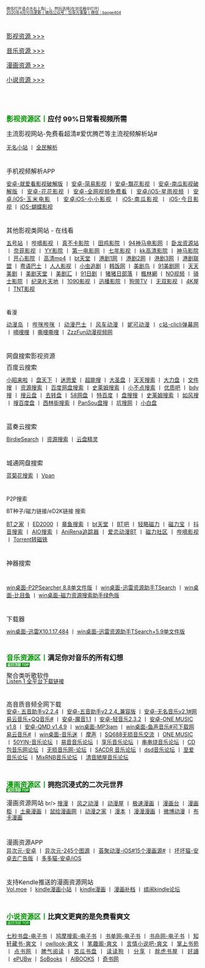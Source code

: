 <p style="text-align:justify;">
	<a name="undefined"></a> <a><span style="font-size:10px;line-height:1;">微信打开请点击右上角[···]，然后选择[在浏览器中打开]</span></a> <br />
<span style="font-size:10px;line-height:1;"><a href="http://qr06.cn/C3tw81">2020年4月10日更新丨微信公众号：包哥万事屋丨微信：baoge404</a></span> 
</p>
<p style="text-align:justify;">
	<br />
</p>
<p style="text-align:justify;">
	<a href="#yingshi"><span style="font-size:16px;line-height:1.5;">影视资源 &gt;&gt;&gt;</span></a> 
</p>
<p style="text-align:justify;">
	<a href="#yinyue"><span style="font-size:16px;line-height:1.5;">音乐资源 &gt;&gt;&gt;</span></a> 
</p>
<p style="text-align:justify;">
	<a href="#manhua"><span style="font-size:16px;line-height:1.5;">漫画资源 &gt;&gt;&gt;</span></a> 
</p>
<p style="text-align:justify;">
	<span style="font-size:16px;line-height:1.5;"><a href="#xiaoshuo">小说资源 &gt;&gt;&gt;</a></span> 
</p>
<p style="text-align:justify;">
	<br />
</p>
<p>
	<br />
</p>
<p>
	<a name="undefined"></a><strong><span style="color:#009900;font-size:18px;">影视资源区丨</span><span style="font-size:18px;">应付 99%日常看视频所需</span></strong> 
</p>
<p style="text-align:justify;">
	<span style="font-size:16px;line-height:1;">主流影视网站-免费看超清#</span><span style="font-size:16px;">爱优腾芒等主流视频解析站#</span> 
</p>
<p style="text-align:justify;">
	<a href="https://www.administrator5.com/"><span style="line-height:1;">无名小站</span></a><span>&nbsp;丨&nbsp;</span><span style="line-height:1;"><a href="http://www.qmaile.com/">全民解析</a></span> 
</p>
<p style="text-align:justify;">
	<br />
</p>
<p style="text-align:justify;">
	<span style="font-size:16px;line-height:1;">手机视频解析APP</span> 
</p>
<p style="text-align:justify;">
	<a href="https://share.weiyun.com/5gNA4ss"><span style="line-height:1;">安卓-就爱看影视破解版</span></a><span>&nbsp;丨&nbsp;</span><a href="https://share.weiyun.com/5lGSFwC"><span style="line-height:1;">安卓-简易影视</span></a><span>&nbsp;丨&nbsp;</span><a href="https://share.weiyun.com/5cU80DE"><span style="line-height:1;">安卓-飘花影视</span></a><span>&nbsp;丨&nbsp;</span><a href="https://share.weiyun.com/53dyzwD"><span style="line-height:1;">安卓-南瓜影视破解版</span></a><span>&nbsp;丨&nbsp;</span><a href="https://share.weiyun.com/5N89Qiu"><span style="line-height:1;">安卓-花花影视</span></a><span>&nbsp;丨&nbsp;</span><a href="https://share.weiyun.com/5Ckv3Aa"><span style="line-height:1;">安卓-全网视频免费看</span></a><span>&nbsp;丨&nbsp;</span><a href="http://www.star.vin/"><span style="line-height:1;">安卓/iOS-星雨视频</span></a><span>&nbsp;丨&nbsp;</span><a href="https://ymdy.app/"><span style="line-height:1;">安卓/iOS-玉米电影</span></a><span>&nbsp;&nbsp;</span><span>丨&nbsp;</span><a href="https://xiao1.app/"><span style="line-height:1;">安卓iOS-小小影视</span></a><span>&nbsp;丨&nbsp;</span><span style="line-height:1;"><a href="https://apps.apple.com/cn/app/%E5%8D%97%E7%93%9C%E5%AE%B6%E5%85%B7/id1498953691"><span>iOS-南瓜影视</span></a><span>&nbsp;</span></span><span>丨&nbsp;</span><a href="https://apps.apple.com/cn/app/%E4%BB%8A%E6%97%A5%E5%BD%B1%E8%A7%86-%E7%9C%8B%E5%A5%BD%E5%89%A7-%E4%B8%8A%E4%BB%8A%E6%97%A5%E5%BD%B1%E8%A7%86/id1322243737"><span style="line-height:1;">iOS-今日影视</span></a><span>&nbsp;丨&nbsp;</span><span style="line-height:1;"><a href="https://apps.apple.com/cn/app/id1474749614"><span>iOS-蝴蝶影视</span></a></span> 
</p>
<p style="text-align:justify;">
	<br />
</p>
<p style="text-align:justify;">
	<span style="font-size:16px;line-height:1;">其他影视类网站 - 在线看</span> 
</p>
<p style="text-align:justify;">
	<a href="http://www.wuhaozhan.net/"><span style="line-height:1;">五号站</span></a> <span>丨&nbsp;</span><a href="https://bde4.com/"><span style="line-height:1;">哔嘀影视</span></a> <span>丨&nbsp;</span><a href="https://www.zhenbuka.com/"><span style="line-height:1;">真不卡影院</span></a> <span>丨&nbsp;</span><a href="https://www.tianjiyy123.com/"><span style="line-height:1;">田鸡影院</span></a> <span>丨&nbsp;</span><a href="http://www.9rmb.com/"><span style="line-height:1;">94神马电影网</span></a> <span>丨&nbsp;</span><a href="https://www.vodsee.com/"><span style="line-height:1;">卧龙资源站</span></a> <span>丨&nbsp;</span><a href="https://www.nfmovies.com/"><span style="line-height:1;">奈菲影视</span></a> <span>丨&nbsp;</span><a href="https://www.yyzone.net/"><span style="line-height:1;">YY影院</span></a> <span>丨&nbsp;</span><a href="https://www.001d.com/"><span style="line-height:1;">第一电影网</span></a> <span>丨&nbsp;</span><a href="http://www.dynamicpuer.com/"><span style="line-height:1;">七年影视</span></a> <span>丨&nbsp;</span><a href="http://www.kk3.tv/"><span style="line-height:1;">kk高清影院</span></a> <span>丨&nbsp;</span><a href="https://www.jlszyy.cc/"><span style="line-height:1;">神马影院</span></a> <span>丨&nbsp;</span><a href="https://kushizhu.com/"><span style="line-height:1;">开心影院</span></a> <span>丨&nbsp;</span><a href="https://www.mp4pa.com/"><span style="line-height:1;">高清mp4</span></a> <span>丨&nbsp;</span><a href="https://www.jsr9.com/"><span style="line-height:1;">bt天堂</span></a><span>&nbsp;</span><span>丨&nbsp;</span><a href="http://www.yueyu2.com/"><span style="line-height:1;"><span></span><span>港剧1网</span></span></a> <span>丨&nbsp;</span><a href="http://www.metvb1.com/index.html"><span style="line-height:1;"><span></span><span>港剧2网</span></span></a> <span>丨&nbsp;</span><a href="https://www.gangjuw.com/"><span style="line-height:1;"><span></span><span>港剧3网</span></span></a> <span>丨&nbsp;</span><a href="https://www.wotvb.com/"><span style="line-height:1;"><span></span><span>港剧联盟</span></span></a> <span>丨&nbsp;</span><a href="https://www.tvb8c.com/"><span style="line-height:1;"><span></span><span>粤语巴士</span></span></a> <span>丨&nbsp;</span><a href="http://www.yyetss.com/"><span style="line-height:1;"><span></span><span>人人影视</span></span></a> <span>丨&nbsp;</span><a href="http://www.ixiazai.vip/"><span style="line-height:1;"><span></span><span>小虫追剧</span></span></a> <span>丨&nbsp;</span><a href="https://www.hanfan.cc/"><span style="line-height:1;"><span></span><span>韩饭网</span></span></a> <span>丨&nbsp;</span><a href="http://www.meijuniao.com/"><span style="line-height:1;"><span></span><span>美剧鸟</span></span></a> <span>丨&nbsp;</span><a href="https://91mjw.com/"><span style="line-height:1;"><span></span><span>91美剧网</span></span></a> <span>丨&nbsp;</span><a href="http://www.ttzmz.vip/"><span style="line-height:1;"><span></span><span>天天美剧</span></span></a> <span>丨&nbsp;</span><a href="http://www.meijutt.cn/"><span style="line-height:1;"><span></span><span>美剧天堂</span></span></a> <span>丨&nbsp;</span><a href="http://www.meijuhui520.com/"><span style="line-height:1;"><span></span><span>美剧汇</span></span></a> <span>丨&nbsp;</span><a href="http://www.wwmulu.com/"><span style="line-height:1;"><span></span><span>91日剧</span></span></a> <span>丨&nbsp;</span><a href="http://www.zzrbl.com/"><span style="line-height:1;"><span></span><span>猪猪日部落</span></span></a> <span>丨&nbsp;</span><a href="https://8maple.ru/"><span style="line-height:1;"><span></span><span>楓林網</span></span></a> <span>丨&nbsp;</span><a href="https://www.novipnoad.com/"><span style="line-height:1;"><span></span><span>NO视频</span></span></a> <span>丨&nbsp;</span><a href="http://www.74bt.com/"><span style="line-height:1;"><span></span><span>骑士影院</span></span></a> <span>丨&nbsp;</span><a href="http://www.jlpcn.net/"><span style="line-height:1;"><span></span><span>纪录片天地</span></span></a> <span>丨&nbsp;</span><a href="http://1090ys.com/"><span style="line-height:1;"><span></span><span>1090影视</span></span></a> <span>丨&nbsp;</span><a href="http://www.xunbody.com/"><span style="line-height:1;"><span></span><span>迅播影院</span></span></a> <span>丨&nbsp;</span><a href="http://xiguayyv1.com/"><span style="line-height:1;"><span></span><span>狗带TV</span></span></a> <span>丨&nbsp;</span><a href="https://53ys.cc/"><span style="line-height:1;"><span></span><span>无双影视</span></span></a> <span>丨&nbsp;</span><a href="http://www.kkkkmao.com/"><span style="line-height:1;"><span></span><span>4K屋</span></span></a> <span>丨&nbsp;</span><span style="line-height:1;"><a href="http://www.tntdy3.vip/"><span></span><span>TNT影视</span></a></span> 
</p>
<p style="text-align:justify;">
	<br />
</p>
<p style="text-align:justify;">
	<span style="font-size:14px;line-height:1;">看漫</span> 
</p>
<p style="text-align:justify;">
	<a href="http://www.dmd8.com/"><span style="line-height:1;font-size:14px;">动漫岛</span></a> <span style="font-size:14px;">丨&nbsp;</span><a href="http://www.bimibimi.tv/"><span style="line-height:1;"><span style="font-size:14px;"></span><span style="font-size:14px;">哔咪哔咪</span></span></a> <span style="font-size:14px;">丨&nbsp;</span><a href="http://www.busdm.com/"><span style="line-height:1;"><span style="font-size:14px;"></span><span style="font-size:14px;">动漫巴士</span></span></a> <span style="font-size:14px;">丨&nbsp;</span><a href="https://dmfengche.com/"><span style="line-height:1;"><span style="font-size:14px;"></span><span style="font-size:14px;">风车动漫</span></span></a> <span style="font-size:14px;">丨&nbsp;</span><a href="http://www.nicotv.me/"><span style="line-height:1;"><span style="font-size:14px;"></span><span style="font-size:14px;">妮可动漫</span></span></a><span style="font-size:14px;">&nbsp;</span><span style="font-size:14px;">丨&nbsp;</span><a href="https://www.clicli.me/"><span style="line-height:1;"><span style="font-size:14px;"></span><span style="font-size:14px;">c站-clicli弹幕网</span></span></a> <span style="font-size:14px;">丨&nbsp;</span><a href="https://www.dililitv.com/"><span style="line-height:1;"><span style="font-size:14px;"></span><span style="font-size:14px;">嘀哩哩</span></span></a> <span style="font-size:14px;">丨&nbsp;</span><a href="http://www.silisili.cc/"><span style="line-height:1;"><span style="font-size:14px;"></span><span style="font-size:14px;">嘶哩嘶哩</span></span></a> <span style="font-size:14px;">丨&nbsp;</span><a href="http://www.zzzfun.com/"><span style="line-height:1;"><span style="font-size:14px;"></span><span style="font-size:14px;">ZzzFun动漫视频网</span></span></a> 
</p>
<p style="text-align:justify;">
	<br />
</p>
<p style="text-align:justify;">
	<span style="font-size:16px;line-height:1;">网盘搜索影视资源</span> 
</p>
<p style="text-align:justify;">
	<span style="font-size:16px;line-height:1;">百度云搜索</span> 
</p>
<p style="text-align:justify;">
	<a href="https://www.xiaozhaolaila.com/"><span style="line-height:1;">小昭来啦</span></a> <span>丨&nbsp;</span><a href="https://www.pantianxia.com/"><span style="line-height:1;"><span></span><span>盘天下</span></span></a> <span>丨&nbsp;</span><a href="http://hao.misiai.com/"><span style="line-height:1;"><span></span><span>迷思爱</span></span></a> <span>丨&nbsp;</span><a href="https://www.chaonengso.com/"><span style="line-height:1;"><span></span><span>超能搜</span></span></a> <span>丨&nbsp;</span><a href="https://www.dashengpan.com/"><span style="line-height:1;"><span></span><span>大圣盘</span></span></a> <span>丨&nbsp;</span><a href="http://www.daysou.com/"><span style="line-height:1;"><span></span><span>天天搜索</span></span></a> <span>丨&nbsp;</span><a href="https://dalipan.com/"><span style="line-height:1;"><span></span><span>大力盘</span></span></a> <span>丨&nbsp;</span><a href="http://wjsou.com/"><span style="line-height:1;"><span></span><span>文件搜</span></span></a> <span>丨&nbsp;</span><a href="http://magnet.chongbuluo.com/"><span style="line-height:1;"><span></span><span>资源搜索</span></span></a> <span>丨&nbsp;</span><a href="http://m.51caichang.com/"><span style="line-height:1;"><span></span><span>百度网盘搜索</span></span></a> <span>丨&nbsp;</span><a href="http://slimego.cn/"><span style="line-height:1;"><span></span><span>史莱姆搜索</span></span></a> <span>丨&nbsp;</span><a href="https://www.xiaoso.net/"><span style="line-height:1;"><span></span><span>小不点搜索</span></span></a> <span>丨&nbsp;</span><a href="http://uzi8.cn/"><span style="line-height:1;"><span></span><span>优质吧</span></span></a> <span>丨&nbsp;</span><a href="http://www.bdyso.com/"><span style="line-height:1;"><span></span><span>bdy搜</span></span></a> <span>丨&nbsp;</span><a href="https://www.soyunpan.com/"><span style="line-height:1;"><span></span><span>搜云盘</span></span></a> <span>丨&nbsp;</span><a href="https://www.quzhuanpan.com/"><span style="line-height:1;"><span></span><span>去转盘</span></span></a> <span>丨&nbsp;</span><a href="https://www.58wangpan.com/"><span style="line-height:1;"><span></span><span>58网盘</span></span></a> <span>丨&nbsp;</span><a href="http://www.tebaidu.com/"><span style="line-height:1;"><span></span><span>特百度</span></span></a> <span>丨&nbsp;</span><a href="https://www.pansoso.com/"><span style="line-height:1;"><span></span><span>盘搜搜</span></span></a> <span>丨&nbsp;</span><a href="http://www.slimego.cn/"><span style="line-height:1;"><span></span><span>史莱姆搜索</span></span></a> <span>丨&nbsp;</span><a href="http://www.rufengso.net/"><span style="line-height:1;"><span></span><span>如风搜</span></span></a> <span>丨&nbsp;</span><a href="https://www.sobaidupan.com/"><span style="line-height:1;"><span></span><span>搜百度盘</span></span></a> <span>丨&nbsp;</span><a href="https://xilinjie.cc/"><span style="line-height:1;"><span></span><span>西林街搜索</span></span></a> <span>丨&nbsp;</span><a href="http://www.pansou.com/"><span style="line-height:1;"><span></span><span>PanSou盘搜</span></span></a> <span>丨&nbsp;</span><a href="http://www.kengso.com/"><span style="line-height:1;"><span></span><span>坑搜网</span></span></a> <span>丨&nbsp;</span><span style="line-height:1;"><a href="https://www.xiaobaipan.com/"><span></span><span>小白盘</span></a></span> 
</p>
<p style="text-align:justify;">
	<br />
</p>
<p style="text-align:justify;">
	<span style="font-size:16px;line-height:1;">蓝奏云搜索</span> 
</p>
<p style="text-align:justify;">
	<a href="https://www.birdiesearch.com/register.html"><span style="line-height:1;">BirdieSearch</span></a> <span>丨&nbsp;</span><a href="https://www.hfwzbk.com/lzys/"><span style="line-height:1;">资源搜索</span></a> <span>丨&nbsp;</span><span style="line-height:1;"><a href="https://www.yunpanjingling.com/">云盘精灵</a></span> 
</p>
<p style="text-align:justify;">
	<br />
</p>
<p style="text-align:justify;">
	<span style="font-size:16px;line-height:1;">城通网盘搜索</span> 
</p>
<p style="text-align:justify;">
	<span style="line-height:1;"><a href="http://www.lanjuhua.com/">蓝菊花搜索</a></span> 丨&nbsp;<span style="line-height:1;"><a href="http://ct.vpan123.com/">Vpan</a></span> 
</p>
<p style="text-align:justify;">
	<br />
</p>
<p style="text-align:justify;">
	<span style="font-size:14px;line-height:1;">P2P搜索</span> 
</p>
<p style="text-align:justify;">
	<span style="font-size:14px;">BT种子/磁力链接/eD2K链接 搜索</span> 
</p>
<p style="text-align:justify;">
	<a href="http://www.2btjia.com/"><span style="font-size:14px;line-height:1;">BT之家</span></a> <span>丨&nbsp;</span><a href="https://www.ed2000.com/"><span style="font-size:14px;line-height:1;">ED2000</span></a> <span>丨&nbsp;</span><a href="https://www.zhangyusousuo.com/"><span style="font-size:14px;line-height:1;">章鱼搜索</span></a> <span>丨&nbsp;</span><a href="http://www.btbttt.com/"><span style="font-size:14px;line-height:1;">bt天堂</span></a> <span>丨&nbsp;</span><a href="https://www.btba.cc/"><span style="font-size:14px;line-height:1;">BT吧</span></a>&nbsp;<span>丨&nbsp;</span><a href="http://cili.search.qinggl.com/"><span style="font-size:14px;line-height:1;">轻略磁力</span></a> <span>丨&nbsp;</span><a href="http://cilibao.biz/"><span style="font-size:14px;line-height:1;">磁力宝</span></a> <span>丨&nbsp;</span><a href="https://www.btdiv.com/"><span style="font-size:14px;line-height:1;">抖音搜索</span></a> <span>丨&nbsp;</span><a href="https://www.aiosearch.com/"><span style="font-size:14px;line-height:1;">AIO搜索</span></a> <span>丨&nbsp;</span><a href="https://www.anirena.com/"><span style="font-size:14px;line-height:1;">AniRena追踪器</span></a> <span>丨&nbsp;</span><a href="http://kisssub.org/"><span style="font-size:14px;line-height:1;">爱恋动漫BT</span></a> <span>丨&nbsp;</span><a href="https://www.cilisql.com/"><span style="font-size:14px;line-height:1;">磁力社区</span></a> <span>丨&nbsp;</span><a href="https://www.bde4.com/"><span style="font-size:14px;line-height:1;">哔嘀影视</span></a> <span>丨&nbsp;</span><span style="font-size:14px;line-height:1;"><a href="https://www.torrentkitty.app/">Torrent转磁铁</a></span> 
</p>
<p style="text-align:justify;">
	<br />
</p>
<p style="text-align:justify;">
	<span style="font-size:16px;line-height:1;">神器搜索</span> 
</p>
<p style="text-align:justify;">
	<br />
</p>
<p style="text-align:justify;">
	<span style="font-size:14px;line-height:1;"><a href="https://share.weiyun.com/5i2Yb7h">win桌面-P2PSearcher 8.8单文件版</a></span> <span>丨&nbsp;</span><a href="https://share.weiyun.com/59olaDh"><span style="font-size:14px;line-height:1;">win桌面-迅雷资源助手TSearch</span></a> <span>丨&nbsp;</span><a href="https://share.weiyun.com/5DHZGKk"><span style="font-size:14px;line-height:1;">win桌面-比目鱼</span></a> <span>丨&nbsp;</span><span style="font-size:14px;line-height:1;"><a href="https://share.weiyun.com/55WexLp">win桌面-磁力资源搜索助手绿色版</a></span> 
</p>
<p style="text-align:justify;">
	<br />
</p>
<p style="text-align:justify;">
	<span style="font-size:16px;line-height:1;">下载器</span> 
</p>
<p style="text-align:justify;">
	<span style="font-size:14px;line-height:1;"><a href="https://share.weiyun.com/5MrRkLv">win桌面-迅雷X10.1.17.484</a></span> <span>丨&nbsp;</span><span style="font-size:14px;line-height:1;"><a href="https://share.weiyun.com/5cTXC7p">win桌面-迅雷资源助手TSearch+5.9单文件版</a></span> 
</p>
<p style="text-align:justify;">
	<br />
</p>
<p style="text-align:justify;">
  <a name="undefined"></a><span style="font-size:18px;"><strong><span style="color:#009900;">音乐资源区丨</span>满足你对音乐的所有幻想</strong><br/><a href="#top"><span style="font-weight:bold;background-color:#009900;color:#FFFFFF;font-size:9px;">&nbsp;返回顶部 TOP&nbsp;</span></a><strong>
</strong></span> 
</p>

<span style="text-align:justify;">
	<span style="font-size:16px;line-height:1;">聚合类听歌软件</span> 
<br/>
	<a href="https://listen1.github.io/listen1/"><span style="font-size:14px;line-height:1;">Listen 1 全平台下载链接</span></a> 
<p style="text-align:justify;">
	<br />
</p>
<span style="text-align:justify;">
	<span style="font-size:16px;line-height:1;">高音质音频全网下载</span> 
<br/>
	<a href="https://share.weiyun.com/5Oc2Fcu"><span style="font-size:14px;line-height:1;">安卓- 五音助手v2.2.4</span></a> <span>丨&nbsp;</span><a href="https://share.weiyun.com/5hsqkdz"><span style="font-size:14px;line-height:1;">安卓-五音助手v2.2.4_兼容版</span></a> <span>丨&nbsp;</span><a href="https://share.weiyun.com/5q8qqVR"><span style="font-size:14px;line-height:1;">安卓-无名音乐v2.1#网易云音乐+QQ音乐#</span></a> <span>丨&nbsp;</span><a href="https://share.weiyun.com/5SJNzMj"><span style="font-size:14px;line-height:1;">安卓-魔音1.1</span></a> <span>丨&nbsp;</span><a href="https://share.weiyun.com/5yO5XzG"><span style="font-size:14px;line-height:1;">安卓-轻音乐2.3.2</span></a> <span>丨&nbsp;</span><span style="font-size:14px;line-height:1;"><a href="https://share.weiyun.com/5JSoJGl">安卓-ONE MUSIC v1.8</a>&nbsp;<span>丨&nbsp;</span></span><a href="https://share.weiyun.com/5kFbXmw"><span style="font-size:14px;line-height:1;">安卓-QMD v1.4.9</span></a> <span>丨&nbsp;</span><a href="https://share.weiyun.com/5tMQngx"><span style="font-size:14px;line-height:1;">win桌面-MP3jam</span></a> <span>丨&nbsp;</span><a href="https://share.weiyun.com/5HSUE0I"><span style="font-size:14px;line-height:1;">win桌面-鱼声音乐#可下载网易云音乐#</span></a> <span>丨&nbsp;</span><a href="https://share.weiyun.com/5ZLXOlg"><span style="font-size:14px;line-height:1;">win桌面-音乐迷</span></a> <span>丨&nbsp;</span><a href="https://moresound.tk/music/"><span style="font-size:14px;line-height:1;">摩声</span></a> <span>丨&nbsp;</span><a href="https://www.sq688.com/"><span style="font-size:14px;line-height:1;">SQ688无损音乐交流</span></a> <span>丨&nbsp;</span><a href="http://a1one7.gz01.bdysite.com/music/"><span style="font-size:14px;line-height:1;">ONE MUSIC</span></a> <span>丨&nbsp;</span><a href="https://www.50yin.com/"><span style="font-size:14px;line-height:1;">50YIN-音乐论坛</span></a> <span>丨&nbsp;</span><a href="https://sacdr.net/forum.php"><span style="font-size:14px;line-height:1;">易音音乐论坛</span></a> <span>丨&nbsp;</span><a href="https://www.xlebbs.com/"><span style="font-size:14px;line-height:1;">享乐音乐论坛</span></a> <span>丨&nbsp;</span><a href="http://www.ccsdj.com/forum.php"><span style="font-size:14px;line-height:1;">串串烧音乐论坛</span></a> <span>丨&nbsp;</span><a href="https://www.cdbao.net/"><span style="font-size:14px;line-height:1;">CD包音乐网论坛</span></a> <span>丨&nbsp;</span><a href="https://wusunyinyue.cn/forum.php"><span style="font-size:14px;line-height:1;">无损音乐网-论坛</span></a> <span>丨&nbsp;</span><a href="https://sacdr.net/plugin.php?id=comeing_guide"><span style="font-size:14px;line-height:1;">SACDR 音乐论坛</span></a> <span>丨&nbsp;</span><a href="https://dsdlove.com/"><span style="font-size:14px;line-height:1;">dsd音乐论坛</span></a> <span>丨&nbsp;</span><span style="font-size:14px;line-height:1;"><a href="http://www.zhiaimusic.com/">至爱音乐论坛</a>&nbsp;<span>丨</span>&nbsp;</span><a href="http://www.mixrnb.com/"><span style="font-size:14px;line-height:1;">MixRNB音乐论坛</span></a> <span>丨&nbsp;</span><span style="font-size:14px;line-height:1;"><a href="http://www.52qingyin.cn/">清音陋屋音乐论坛</a></span> 
</p>
<p style="text-align:justify;">
	<br />
</p>
<h3 style="text-align:justify;">
  <a name="undefined"></a><span style="font-size:18px;line-height:1;"><span style="color:#009900;">漫画资源区丨</span>拥抱沉浸式的二次元世界&nbsp;<br/><a href="#top"><span style="background-color:#009900;color:#FFFFFF;font-size:9px;">&nbsp;返回顶部 TOP&nbsp; </span></a></span> 
</h3> 
<p style="text-align:justify;">
	<span style="font-size:16px;">漫画资源网站</span> 
br/>
	<a href="https://www.soman.com/"><span style="font-size:14px;line-height:1;">搜漫</span></a>&nbsp;<span>丨</span>&nbsp;<a href="https://www.fzdm.com/"><span style="font-size:14px;line-height:1;">风之动漫</span></a> <span>丨&nbsp;</span><a href="http://www.dm5.com/"><span style="font-size:14px;line-height:1;">动漫屋</span></a> <span>丨&nbsp;</span><a href="http://www.1kkk.com/"><span style="font-size:14px;line-height:1;">极速漫画</span></a> <span>丨&nbsp;</span><a href="https://www.manhuatai.com/"><span style="font-size:14px;line-height:1;">漫画台</span></a> <span>丨&nbsp;</span><a href="https://www.manhuagui.com/"><span style="font-size:14px;line-height:1;">漫画柜</span></a> <span>丨&nbsp;</span><a href="https://www.tohomh123.com/"><span style="font-size:14px;line-height:1;">土豪漫画</span></a> <span>丨&nbsp;</span><a href="https://www.ishuhui.com/"><span style="font-size:14px;line-height:1;">鼠绘漫画网</span></a> <span>丨&nbsp;</span><a href="https://www.dmzj.com/"><span style="font-size:14px;line-height:1;">动漫之家</span></a> <span>丨&nbsp;</span><a href="http://www.manben.com/mh-yaoshenji/"><span style="font-size:14px;line-height:1;">漫本</span></a> <span>丨&nbsp;</span><a href="https://www.manmanapp.com/comic/category_1.html"><span style="font-size:14px;line-height:1;">漫漫漫画</span></a> <span>丨&nbsp;</span><a href="http://manhua.weibo.com/"><span style="font-size:14px;line-height:1;">微博动漫</span></a> <span>丨&nbsp;</span><span style="font-size:14px;line-height:1;"><a href="http://www.buka.cn/">布卡漫画</a></span> 
</p>
<p style="text-align:justify;">
	<br />
</p>
<p style="text-align:justify;">
	<span style="font-size:16px;">漫画资源APP</span> 
<br/>
	<a href="https://share.weiyun.com/5vGEdfH"><span style="font-size:14px;line-height:1;">异次元-安卓</span></a> <span>丨&nbsp;</span><a href="https://share.weiyun.com/5inxWtB"><span style="font-size:14px;line-height:1;">异次元-245个图源</span></a> <span>丨&nbsp;</span><a href="https://share.weiyun.com/5B0NS8z"><span style="font-size:14px;line-height:1;">荟聚动漫-iOS#15个漫画源#</span></a> <span>丨&nbsp;</span><a href="https://share.weiyun.com/5ifZag9"><span style="font-size:14px;line-height:1;">坏坏猫-安卓去广告版</span></a> <span>丨&nbsp;</span><a href="http://ddcat.noear.org/"><span style="font-size:14px;line-height:1;">多多猫-安卓/iOS</span></a> 
</p>
<p style="text-align:justify;">
	<br />
</p>
<span style="text-align:justify;">
	<span style="font-size:16px;line-height:1;">支持Kendle推送的漫画资源网站</span> 
<br/>
	<a href="https://volmoe.com/"><span style="font-size:14px;line-height:1;">Vol.moe</span></a> <span>丨&nbsp;</span><a href="https://kindlemh.cc/?__K=12be981992d205efc94d6c5c9f9c2956b1586334871_12098"><span style="font-size:14px;line-height:1;">kindle漫画小站</span></a> <span>丨&nbsp;</span><a href="http://www.kindlecomic.net/"><span style="font-size:14px;line-height:1;">kindle漫画</span></a> <span>丨&nbsp;</span><a href="https://www.manhuabudang.com/"><span style="font-size:14px;line-height:1;">漫画补档</span></a> <span>丨&nbsp;</span><span style="font-size:14px;line-height:1;"><a href="http://www.binnao.com/">缤闹kindle论坛</a></span> 
</p>
<p style="text-align:justify;">
	<br />
</p>
<h3 style="text-align:justify;">
  <a name="undefined"></a><span style="font-size:18px;line-height:1;"><span style="color:#009900;">小说资源区丨</span>比爽文更爽的是免费看爽文</span><br/>
  <a href="#top"><span style="background-color:#009900;color:#FFFFFF;font-size:9px;font-weight:normal;">&nbsp;返回顶部 TOP&nbsp;</span></a> 
</h3>
<p style="text-align:justify;">
	<span style="font-size:14px;line-height:1;"><a href="https://www.7sebook.com/disk">七秒书盘-电子书</a></span> <span>丨&nbsp;</span><a href="https://www.jiumodiary.com/"><span style="font-size:14px;line-height:1;">鸠摩搜索-电子书</span></a> <span>丨&nbsp;</span><a href="https://www.shudan.vip/"><span style="font-size:14px;line-height:1;">书单网-电子书</span></a> <span>丨&nbsp;</span><a href="http://kindle.archiew.top/"><span style="font-size:14px;line-height:1;">书舟网-电子书</span></a> <span>丨&nbsp;</span><a href="http://www.zxcs.info/"><span style="font-size:14px;line-height:1;">知轩藏书-爽文</span></a> <span>丨&nbsp;</span><a href="https://www.owllook.net/"><span style="font-size:14px;line-height:1;">owllook-爽文</span></a> <span>丨&nbsp;</span><a href="https://www.biquge5200.com/"><span style="font-size:14px;line-height:1;">笔趣阁-爽文</span></a> <span>丨&nbsp;</span><a href="https://www.xs8.cn/"><span style="font-size:14px;line-height:1;">言情小说吧-爽文</span></a> <span>丨&nbsp;</span><a href="https://www.soepub.com/"><span style="font-size:14px;line-height:1;">掌上书苑</span></a> <span>丨&nbsp;</span><a href="http://dianbook.cc/"><span style="font-size:14px;line-height:1;">点书网</span></a> <span>丨&nbsp;</span><a href="http://www.piqiyuedu.com/"><span style="font-size:14px;line-height:1;">脾气阅读</span></a> <span>丨&nbsp;</span><a href="http://kgbook.com/"><span style="font-size:14px;line-height:1;">苦瓜书盘</span></a> <span>丨&nbsp;</span><a href="http://www.dududog.com/"><span style="font-size:14px;line-height:1;">读读狗</span></a> <span>丨&nbsp;</span><a href="http://www.share2uu.com/"><span style="font-size:14px;line-height:1;">分享</span></a> <span>丨&nbsp;</span><a href="http://panghubook.cn/"><span style="font-size:14px;line-height:1;">胖虎书屋</span></a> <span>丨&nbsp;</span><a href="http://www.haodoo.net/"><span style="font-size:14px;line-height:1;">好讀</span></a> <span>丨&nbsp;</span><a href="https://epubw.com/?__cf_chl_jschl_tk__=ac62ce8f4dd7f141e664cf875a0744a62473a6d8-1585903979-0-AfW51XUMHwJ7wK_8owRNXf4SrgEe3Fqo_ERb9A4Qk87CR6Qlusi2kxkQ-Q1niyQUC-HjazqaocYrR5dm1Fb6TwmMbp8VlnD8cREjXPKBxx8I797H7k4XTdsoilEl7ZNelIEQh3VXkce3sItJAY2TwXcU5YKi7f6X7U07K2k8e1cO2yXA83c00WQC91YjdHZ4vySqDWPjccUmAoEWrwbNYM4cuLcHf9dOs3iPRuvi4EqHG5aoQ2YjcubQ0jxFkeA4WbwjlEbnqoBtyNcXG0yCqo0"><span style="font-size:14px;line-height:1;">ePUBw</span></a> <span>丨&nbsp;</span><a href="https://sobooks.cc/"><span style="font-size:14px;line-height:1;">SoBooks</span></a> <span>丨&nbsp;</span><a href="https://www.aibooks.club/"><span style="font-size:14px;line-height:1;">AIBOOKS</span></a> <span>丨&nbsp;</span><span style="font-size:14px;line-height:1;"><a href="http://www.xqishuta.com/">奇书网</a></span> 
</p>

